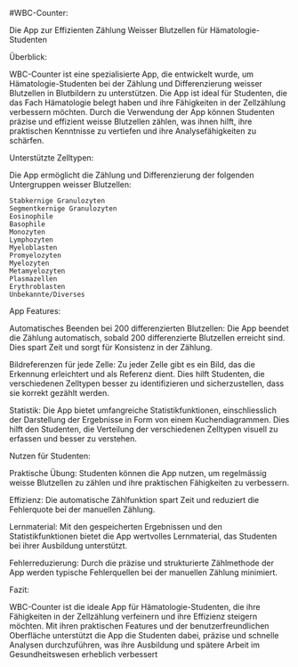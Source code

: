 #WBC-Counter: 

Die App zur Effizienten Zählung Weisser Blutzellen für Hämatologie-Studenten

Überblick:

WBC-Counter ist eine spezialisierte App, die entwickelt wurde, um Hämatologie-Studenten bei der Zählung und Differenzierung weisser Blutzellen in Blutbildern zu unterstützen. Die App ist ideal für Studenten, die das Fach Hämatologie belegt haben und ihre Fähigkeiten in der Zellzählung verbessern möchten. Durch die Verwendung der App können Studenten präzise und effizient weisse Blutzellen zählen, was ihnen hilft, ihre praktischen Kenntnisse zu vertiefen und ihre Analysefähigkeiten zu schärfen.

Unterstützte Zelltypen:

Die App ermöglicht die Zählung und Differenzierung der folgenden Untergruppen weisser Blutzellen:

    Stabkernige Granulozyten
    Segmentkernige Granulozyten
    Eosinophile
    Basophile
    Monozyten
    Lymphozyten
    Myeloblasten
    Promyelozyten
    Myelozyten
    Metamyelozyten
    Plasmazellen
    Erythroblasten
    Unbekannte/Diverses

App Features:

Automatisches Beenden bei 200 differenzierten Blutzellen: Die App beendet die Zählung automatisch, sobald 200 differenzierte Blutzellen erreicht sind. Dies spart Zeit und sorgt für Konsistenz in der Zählung.

Bildreferenzen für jede Zelle: Zu jeder Zelle gibt es ein Bild, das die Erkennung erleichtert und als Referenz dient. Dies hilft Studenten, die verschiedenen Zelltypen besser zu identifizieren und sicherzustellen, dass sie korrekt gezählt werden.

Statistik: Die App bietet umfangreiche Statistikfunktionen, einschliesslich der Darstellung der Ergebnisse in Form von einem Kuchendiagrammen. Dies hilft den Studenten, die Verteilung der verschiedenen Zelltypen visuell zu erfassen und besser zu verstehen.

Nutzen für Studenten:

Praktische Übung: Studenten können die App nutzen, um regelmässig weisse Blutzellen zu zählen und ihre praktischen Fähigkeiten zu verbessern.

Effizienz: Die automatische Zählfunktion spart Zeit und reduziert die Fehlerquote bei der manuellen Zählung.

Lernmaterial: Mit den gespeicherten Ergebnissen und den Statistikfunktionen bietet die App wertvolles Lernmaterial, das Studenten bei ihrer Ausbildung unterstützt.

Fehlerreduzierung: Durch die präzise und strukturierte Zählmethode der App werden typische Fehlerquellen bei der manuellen Zählung minimiert.

Fazit:

WBC-Counter ist die ideale App für Hämatologie-Studenten, die ihre Fähigkeiten in der Zellzählung verfeinern und ihre Effizienz steigern möchten. Mit ihren praktischen Features und der benutzerfreundlichen Oberfläche unterstützt die App die Studenten dabei, präzise und schnelle Analysen durchzuführen, was ihre Ausbildung und spätere Arbeit im Gesundheitswesen erheblich verbessert
